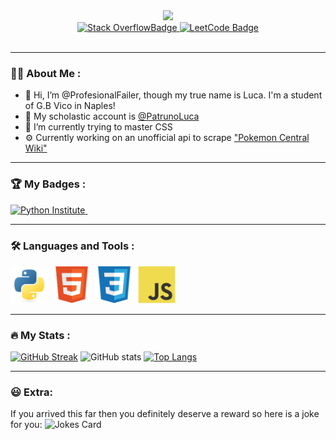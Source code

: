 <div id="header" align="center">
  <img src="https://avatars.githubusercontent.com/u/133372355?v=4" class="profile_pic" width="100"/> 
  <div id="badges">
  <a href="https://stackoverflow.com/users/13951212/profesional-failer">
    <img src="https://img.shields.io/badge/Stack_Overflow-FE7A16?style=for-the-badge&logo=stack-overflow&logoColor=white" alt="Stack OverflowBadge"/>
  </a>
  <a href="">
    <img src="https://img.shields.io/badge/-LeetCode-FFA116?style=for-the-badge&logo=LeetCode&logoColor=black" alt="LeetCode Badge"/>
  </a>
</div>
<img src="https://komarev.com/ghpvc/?username=ProfesionalFailer&style=flat-square&color=blue" alt=""/>
</div>

---

### 👩‍💻  About Me :
- :wave: Hi, I’m @ProfesionalFailer, though my true name is Luca. I'm a student of G.B Vico in Naples!
- :school: My scholastic account is [@PatrunoLuca](https://github.com/PatrunoLuca)
- :seedling: I’m currently trying to master CSS
- :gear: Currently working on an unofficial api to scrape ["Pokemon Central Wiki"](https://github.com/ProfesionalFailer/pokecentral-api)

---

### :trophy: My Badges :
<div>
  <a href="https://www.credly.com/badges/0c3fb89d-cc86-4fcc-8930-537273595939/public_url">
    <img src="https://images.credly.com/size/680x680/images/94d0811d-8fed-47e5-acc8-50b69342a9a4/pcep-30-02-badge.png" title="[PCEP-30-02] PCEP – Certified Entry-Level Python Programmer" alt="Python Institute" width="100" height="100"/>&nbsp;
  </a>
</div>

---

### :hammer_and_wrench:  Languages and Tools :
<div>
  <img src="https://github.com/devicons/devicon/blob/master/icons/python/python-original.svg" title="Python" alt="Python" width="60" height="60"/>&nbsp;
  <img src="https://github.com/devicons/devicon/blob/master/icons/html5/html5-original.svg" title="HTML" alt="HTML" width="60" height="60"/>&nbsp;
  <img src="https://github.com/devicons/devicon/blob/master/icons/css3/css3-original.svg" title="CSS" alt="CSS" width="60" height="60"/>&nbsp;
  <img src="https://github.com/devicons/devicon/blob/master/icons/javascript/javascript-original.svg" title="Javascript" alt="Javascript" width="60" height="60"/>&nbsp;
</div>

---

### :fire: My Stats :
[![GitHub Streak](http://github-readme-streak-stats.herokuapp.com?user=ProfesionalFailer&theme=monokai&date_format=j%20M%5B%20Y%5D)](https://git.io/streak-stats)
![GitHub stats](https://github-readme-stats.vercel.app/api?username=ProfesionalFailer&show_icons=true&theme=monokai&date_format=j%20M%5B%20Y%5D)
[![Top Langs](https://github-readme-stats.vercel.app/api/top-langs/?username=ProfesionalFailer&layout=compact&theme=monokai)](https://github.com/anuraghazra/github-readme-stats)


---

### :smiley: Extra:
If you arrived this far then you definitely deserve a reward so here is a joke for you: 
![Jokes Card](https://readme-jokes.vercel.app/api)
